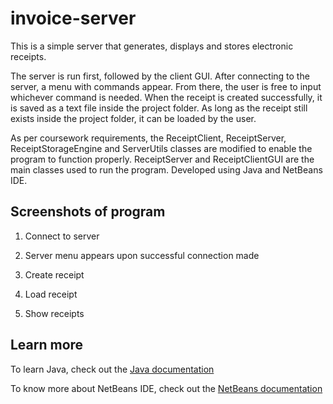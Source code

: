# invoice-server
This is a simple server that generates, displays and stores electronic receipts.

The server is run first, followed by the client GUI. After connecting to the server, a menu with commands appear. From there, the user is free to input whichever command is needed. When the receipt is created successfully, it is saved as a text file inside the project folder. As long as the receipt still exists inside the project folder, it can be loaded by the user. 

As per coursework requirements, the ReceiptClient, ReceiptServer, ReceiptStorageEngine and ServerUtils classes are modified to enable the program to function properly. ReceiptServer and ReceiptClientGUI are the main classes used to run the program. Developed using Java and NetBeans IDE.

## Screenshots of program 
1. Connect to server

2. Server menu appears upon successful connection made 

3. Create receipt

4. Load receipt

5. Show receipts 



## Learn more
To learn Java, check out the [Java documentation](https://docs.oracle.com/en/java/javase/13/)

To know more about NetBeans IDE, check out the [NetBeans documentation](https://netbeans.org/kb/)
